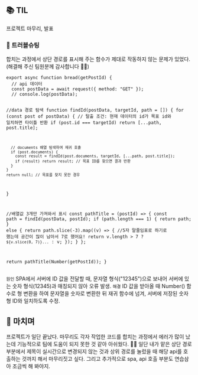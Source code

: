 <h2 id="📚-til">📚 TIL</h2>
<p>프로젝트 마무리, 발표</p>
<h3 id="💫-트러블슈팅">💫 트러블슈팅</h3>
<p>합치는 과정에서 상단 경로를 표시해 주는 함수가 제대로 작동하지 않는 문제가 있었다.
(해결해 주신 팀원분께 감사합니다 🙇‍♀️)</p>
<pre><code class="language-js">export async function bread(getPostId) {
  // api 데이터
  const postData = await request({ method: &quot;GET&quot; });
  // console.log(postData);

  //data 경로 탐색
  function findId(postData, targetId, path = []) {
    for (const post of postData) {
      // 탈출 조건: 현재 데이터의 id가 목표 id와 일치하면 타이틀 반환
      if (post.id === targetId) return [...path, post.title];

      // documents 배열 탐색하여 재귀 호출
      if (post.documents) {
        const result = findId(post.documents, targetId, [...path, post.title]);
        if (result) return result; // 목표 ID를 찾으면 결과 반환
      }
    }
    return null; // 목표를 찾지 못한 경우
  }

  //배열값 3개만 가져와서 표시
  const pathTitle = (postId) =&gt; {
    const path = findId(postData, postId);
    if (path.length === 1) {
      return path;
    } else {
      return path.slice(-3).map((v) =&gt; {
        //5자 말줄임표로 하기로 했는데 공간이 많이 남아서 7로 했어요!
        return v.length &gt; 7 ? `${v.slice(0, 7)}...` : v;
      });
    }
  };

  return pathTitle(Number(getPostId));
}</code></pre>
<p><code>원인</code> SPA에서 서버에 ID 값을 전달할 때, 문자열 형식(&quot;12345&quot;)으로 보내어 서버에 있는 숫자 형식(12345)과 매칭되지 않아 오류 발생.
<code>해결</code> ID 값을 받아올 때 Number() 함수로 형 변환을 하여 문자열을 숫자로 변환한 뒤 재귀 함수에 넘겨, 서버에 저장된 숫자형 ID와 일치하도록 수정.</p>
<h2 id="💬-마치며">💬 마치며</h2>
<p>프로젝트가 일단 끝났다. 마무리도 각자 작업한 코드를 합치는 과정에서 에러가 많이 났는데 기능적으로 팀에 도움이 되지 못한 것 같아 아쉬웠다. 😵‍💫 
일단 내가 맡은 상단 경로 부분에서 제목이 실시간으로 변경되지 않는 것과 상위 경로를 눌렀을 때 해당 api를 호출하는 것까지 해서 마무리짓고 싶다.
그리고 추가적으로 spa, api 호출 부분도 연습삼아 조금씩 해 봐야지.</p>